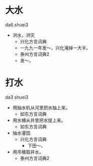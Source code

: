 # 大水
da6 shuei3
+ 洪水，洪灾
  * 兴化方言词典
  - 一九九一年发～，兴化淹掉一大半。
  * 泰州方言词典2
  - 发～。

# 打水
da3 shuei3
+ 用抽水机从河里把水抽上来。
  * 如东方言词典
+ 用水桶从井里把水提上来。
  * 如东方言词典
+ 抽水灌田
  * 兴化方言词典
    - 下田～。
+ 用吊桶取井水。
  * 泰州方言词典2
